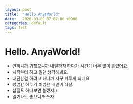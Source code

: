 ```yaml
---
layout: post
title:  "Hello AnyaWorld"
date:   2020-03-09 07:07:00 +0900
categories: default
tags: test
---
```


# Hello. AnyaWorld!
* 안하니까 귀찮으니까 내일하자 하다가 시간이 너무 많이 흘렸어요.
* 시작부터 하고 일단 생각해봐요.
* 대단한걸 하려고 하니까 자꾸 미루게 되네요
* 평범한 하루가 비범한 내일이 되길.
* 삽질도 하다보면 늘겠지:)
* 일기라도 좋으니까 쓰자
